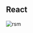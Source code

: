## React 
![rsm](https://user-images.githubusercontent.com/109481582/192006567-a413a662-f263-4646-9a04-1025f0fcdf43.png)
